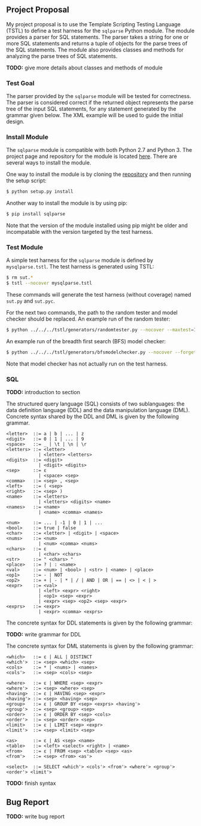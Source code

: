## Project Proposal

My project proposal is to use the Template Scripting Testing Language (TSTL) to
define a test harness for the `sqlparse` Python module. The module provides a
parser for SQL statements. The parser takes a string for one or more SQL
statements and returns a tuple of objects for the parse trees of the SQL
statements. The module also provides classes and methods for analyzing the parse
trees of SQL statements.

**TODO:** give more details about classes and methods of module

### Test Goal

The parser provided by the `sqlparse` module will be tested for correctness.
The parser is considered correct if the returned object represents the parse
tree of the input SQL statements, for any statement generated by the grammar
given below. The XML example will be used to guide the initial design.

### Install Module

The `sqlparse` module is compatible with both Python 2.7 and Python 3. The
project page and repository for the module is located [here][sqlparse]. There
are several ways to install the module.

One way to install the module is by cloning the [repository][sqlparse] and then
running the setup script:

```bash
$ python setup.py install
```

Another way to install the module is by using pip:

```bash
$ pip install sqlparse
```

Note that the version of the module installed using pip might be older and
incompatable with the version targeted by the test harness.

### Test Module

A simple test harness for the `sqlparse` module is defined by `mysqlparse.tstl`.
The test harness is generated using TSTL:

```bash
$ rm sut.*
$ tstl --nocover mysqlparse.tstl
```

These commands will generate the test harness (without coverage) named `sut.py`
and `sut.pyc`.

For the next two commands, the path to the random tester and model checker
should be replaced. An example run of the random tester:

```bash
$ python ../../../tstl/generators/randomtester.py --nocover --maxtest=100 --depth=50
```

An example run of the breadth first search (BFS) model checker:

```bash
$ python ../../../tstl/generators/bfsmodelchecker.py --nocover --forget=0.5 --depth=50
```

Note that model checker has not actually run on the test harness.

### SQL

**TODO:** introduction to section

The structured query language (SQL) consists of two sublanguages: the data
definition language (DDL) and the data manipulation language (DML). Concrete
syntax shared by the DDL and DML is given by the following grammar.

```
<letter>  ::= a | b | ... | z
<digit>   ::= 0 | 1 | ... | 9
<space>   ::= _ | \t | \n | \r
<letters> ::= <letter>
            | <letter> <letters>
<digits>  ::= <digit>
            | <digit> <digits>
<sep>     ::= ε
            | <space> <sep>
<comma>   ::= <sep> , <sep>
<left>    ::= ( <sep>
<right>   ::= <sep> )
<name>    ::= <letters>
            | <letters> <digits> <name>
<names>   ::= <name>
            | <name> <comma> <names>

<num>     ::= ... | -1 | 0 | 1 | ...
<bool>    ::= true | false
<char>    ::= <letter> | <digit> | <space>
<nums>    ::= <num>
            | <num> <comma> <nums>
<chars>   ::= ε
            | <char> <chars>
<str>     ::= " <chars> "
<place>   ::= ? | : <name>
<val>     ::= <num> | <bool> | <str> | <name> | <place>
<op1>     ::= - | NOT
<op2>     ::= + | - | * | / | AND | OR | == | <> | < | >
<expr>    ::= <val>
            | <left> <expr> <right>
            | <op1> <sep> <expr>
            | <expr> <sep> <op2> <sep> <expr>
<exprs>   ::= <expr>
            | <expr> <comma> <exprs>
```

The concrete syntax for DDL statements is given by the following grammar:

**TODO:** write grammar for DDL

The concrete syntax for DML statements is given by the following grammar:

```
<which>   ::= ε | ALL | DISTINCT
<which'>  ::= <sep> <which> <sep>
<cols>    ::= * | <nums> | <names>
<cols'>   ::= <sep> <cols> <sep>

<where>   ::= ε | WHERE <sep> <expr>
<where'>  ::= <sep> <where> <sep>
<having>  ::= ε | HAVING <sep> <expr>
<having'> ::= <sep> <having> <sep>
<group>   ::= ε | GROUP BY <sep> <exprs> <having'>
<group'>  ::= <sep> <group> <sep>
<order>   ::= ε | ORDER BY <sep> <cols>
<order'>  ::= <sep> <order> <sep>
<limit>   ::= ε | LIMIT <sep> <expr>
<limit'>  ::= <sep> <limit> <sep>

<as>      ::= ε | AS <sep> <name>
<table>   ::= <left> <select> <right> | <name>
<from>    ::= ε | FROM <sep> <table> <sep> <as>
<from'>   ::= <sep> <from> <as'>

<select>  ::= SELECT <which'> <cols'> <from'> <where'> <group'> <order'> <limit'>
```

**TODO:** finish syntax

## Bug Report

**TODO:** write bug report

[sqlparse]: https://github.com/andialbrecht/sqlparse
